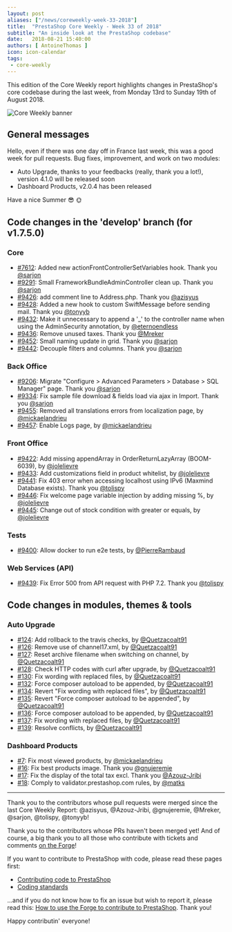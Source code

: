 ```yaml
---
layout: post
aliases: ["/news/coreweekly-week-33-2018"]
title:  "PrestaShop Core Weekly - Week 33 of 2018"
subtitle: "An inside look at the PrestaShop codebase"
date:   2018-08-21 15:40:00
authors: [ AntoineThomas ]
icon: icon-calendar
tags:
 - core-weekly
---
```


This edition of the Core Weekly report highlights changes in PrestaShop's core codebase during the last week, from Monday 13rd to Sunday 19th of August 2018.

![Core Weekly banner](/assets/images/2017/04/core_weekly_banner.jpg)


## General messages

Hello, even if there was one day off in France last week, this was a good week for pull requests. Bug fixes, improvement, and work on two modules:

* Auto Upgrade, thanks to your feedbacks (really, thank you a lot!), version 4.1.0 will be released soon
* Dashboard Products, v2.0.4 has been released

Have a nice Summer 😎 🌞


## Code changes in the 'develop' branch (for v1.7.5.0)

### Core

* [#7612](https://github.com/PrestaShop/PrestaShop/pull/7612): Added new actionFrontControllerSetVariables hook. Thank you [@sarjon](https://github.com/sarjon)
* [#9291](https://github.com/PrestaShop/PrestaShop/pull/9291): Small FrameworkBundleAdminController clean up. Thank you [@sarjon](https://github.com/sarjon)
* [#9426](https://github.com/PrestaShop/PrestaShop/pull/9426): add comment line to Address.php. Thank you [@azisyus](https://github.com/azisyus)
* [#9428](https://github.com/PrestaShop/PrestaShop/pull/9428): Added a new hook to custom SwiftMessage before sending mail. Thank you [@tonyyb](https://github.com/tonyyb)
* [#9432](https://github.com/PrestaShop/PrestaShop/pull/9432):  Make it unnecessary to append a '_' to the controller name when using the AdminSecurity annotation, by [@eternoendless](https://github.com/eternoendless)
* [#9436](https://github.com/PrestaShop/PrestaShop/pull/9436): Remove unused taxes. Thank you [@Mreker](https://github.com/Mreker)
* [#9452](https://github.com/PrestaShop/PrestaShop/pull/9452): Small naming update in grid. Thank you [@sarjon](https://github.com/sarjon)
* [#9442](https://github.com/PrestaShop/PrestaShop/pull/9442): Decouple filters and columns. Thank you [@sarjon](https://github.com/sarjon)

### Back Office

* [#9206](https://github.com/PrestaShop/PrestaShop/pull/9206): Migrate "Configure > Advanced Parameters > Database > SQL Manager" page. Thank you [@sarjon](https://github.com/sarjon)
* [#9334](https://github.com/PrestaShop/PrestaShop/pull/9334): Fix sample file download & fields load via ajax in Import. Thank you [@sarjon](https://github.com/sarjon)
* [#9455](https://github.com/PrestaShop/PrestaShop/pull/9455): Removed all translations errors from localization page, by [@mickaelandrieu](https://github.com/mickaelandrieu)
* [#9457](https://github.com/PrestaShop/PrestaShop/pull/9457): Enable Logs page, by [@mickaelandrieu](https://github.com/mickaelandrieu)


### Front Office

* [#9422](https://github.com/PrestaShop/PrestaShop/pull/9422): Add missing appendArray in OrderReturnLazyArray (BOOM-6039), by [@jolelievre](https://github.com/jolelievre)
* [#9433](https://github.com/PrestaShop/PrestaShop/pull/9433): Add customizations field in product whitelist, by [@jolelievre](https://github.com/jolelievre)
* [#9441](https://github.com/PrestaShop/PrestaShop/pull/9441): Fix 403 error when accessing localhost using IPv6 (Maxmind Database exists). Thank you [@tolispy](https://github.com/tolispy)
* [#9446](https://github.com/PrestaShop/PrestaShop/pull/9446): Fix welcome page variable injection by adding missing %, by [@jolelievre](https://github.com/jolelievre)
* [#9445](https://github.com/PrestaShop/PrestaShop/pull/9445): Change out of stock condition with greater or equals, by [@jolelievre](https://github.com/jolelievre)

### Tests

* [#9400](https://github.com/PrestaShop/PrestaShop/pull/9400): Allow docker to run e2e tests, by [@PierreRambaud](https://github.com/PierreRambaud)


### Web Services (API)

* [#9439](https://github.com/PrestaShop/PrestaShop/pull/9439): Fix Error 500 from API request with PHP 7.2. Thank you [@tolispy](https://github.com/tolispy)


## Code changes in modules, themes & tools

### Auto Upgrade

* [#124](https://github.com/PrestaShop/autoupgrade/pull/124): Add rollback to the travis checks, by [@Quetzacoalt91](https://github.com/Quetzacoalt91)
* [#126](https://github.com/PrestaShop/autoupgrade/pull/126): Remove use of channel17.xml, by [@Quetzacoalt91](https://github.com/Quetzacoalt91)
* [#127](https://github.com/PrestaShop/autoupgrade/pull/127): Reset archive filename when switching on channel, by [@Quetzacoalt91](https://github.com/Quetzacoalt91)
* [#128](https://github.com/PrestaShop/autoupgrade/pull/128): Check HTTP codes with curl after upgrade, by [@Quetzacoalt91](https://github.com/Quetzacoalt91)
* [#130](https://github.com/PrestaShop/autoupgrade/pull/130): Fix wording with replaced files, by [@Quetzacoalt91](https://github.com/Quetzacoalt91)
* [#132](https://github.com/PrestaShop/autoupgrade/pull/132): Force composer autoload to be appended, by [@Quetzacoalt91](https://github.com/Quetzacoalt91)
* [#134](https://github.com/PrestaShop/autoupgrade/pull/134): Revert "Fix wording with replaced files", by [@Quetzacoalt91](https://github.com/Quetzacoalt91)
* [#135](https://github.com/PrestaShop/autoupgrade/pull/135): Revert "Force composer autoload to be appended", by [@Quetzacoalt91](https://github.com/Quetzacoalt91)
* [#136](https://github.com/PrestaShop/autoupgrade/pull/136): Force composer autoload to be appended, by [@Quetzacoalt91](https://github.com/Quetzacoalt91)
* [#137](https://github.com/PrestaShop/autoupgrade/pull/137): Fix wording with replaced files, by [@Quetzacoalt91](https://github.com/Quetzacoalt91)
* [#139](https://github.com/PrestaShop/autoupgrade/pull/139): Resolve conflicts, by [@Quetzacoalt91](https://github.com/Quetzacoalt91)


### Dashboard Products

* [#7](https://github.com/PrestaShop/dashproducts/pull/7): Fix most viewed products, by [@mickaelandrieu](https://github.com/mickaelandrieu)
* [#16](https://github.com/PrestaShop/dashproducts/pull/16): Fix best products image. Thank you [@gnujeremie](https://github.com/gnujeremie)
* [#17](https://github.com/PrestaShop/dashproducts/pull/17): Fix the display of the total tax excl. Thank you [@Azouz-Jribi](https://github.com/Azouz-Jribi)
* [#18](https://github.com/PrestaShop/dashproducts/pull/18): Comply to validator.prestashop.com rules, by [@matks](https://github.com/matks)


<hr />

Thank you to the contributors whose pull requests were merged since the last Core Weekly Report: @azisyus, @Azouz-Jribi, @gnujeremie, @Mreker, @sarjon, @tolispy, @tonyyb!

Thank you to the contributors whose PRs haven't been merged yet! And of course, a big thank you to all those who contribute with tickets and comments [on the Forge](http://forge.prestashop.com/)!

If you want to contribute to PrestaShop with code, please read these pages first:

 * [Contributing code to PrestaShop](https://devdocs.prestashop.com/1.7/contribute/contribution-guidelines/)
 * [Coding standards](https://devdocs.prestashop.com/1.7/development/coding-standards/)

...and if you do not know how to fix an issue but wish to report it, please read this: [How to use the Forge to contribute to PrestaShop](https://devdocs.prestashop.com/1.7/contribute/contribute-reporting-issues/). Thank you!

Happy contributin' everyone!
